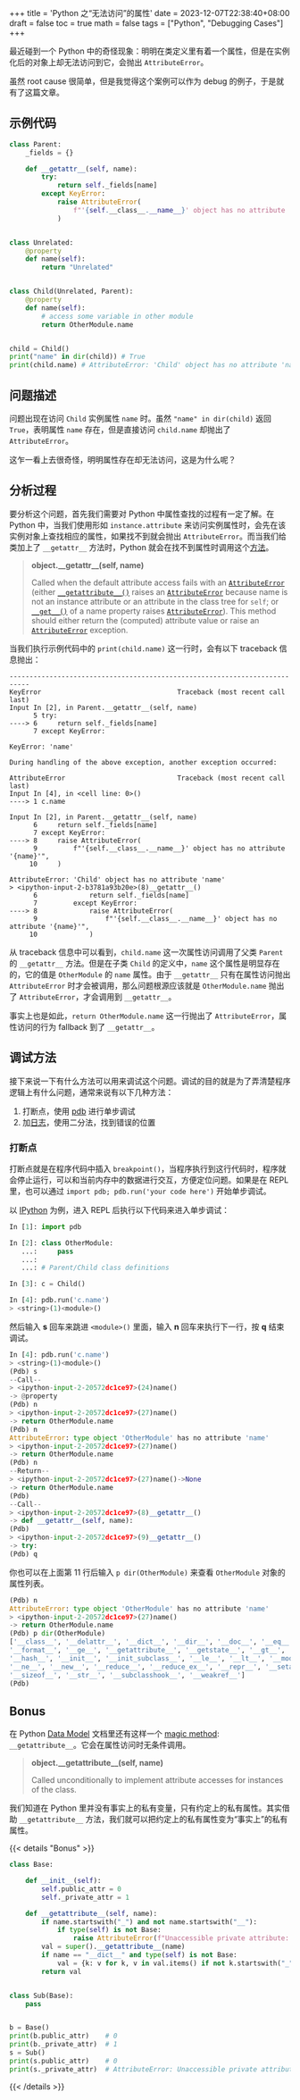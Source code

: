 +++
title = 'Python 之“无法访问”的属性'
date = 2023-12-07T22:38:40+08:00
draft = false
toc = true
math = false
tags = ["Python", "Debugging Cases"]
+++

最近碰到一个 Python 中的奇怪现象：明明在类定义里有着一个属性，但是在实例化后的对象上却无法访问到它，会抛出 `AttributeError`。

虽然 root cause 很简单，但是我觉得这个案例可以作为 debug 的例子，于是就有了这篇文章。

<!--more-->

## 示例代码

```python
class Parent:
    _fields = {}

    def __getattr__(self, name):
        try:
            return self._fields[name]
        except KeyError:
            raise AttributeError(
                f"'{self.__class__.__name__}' object has no attribute '{name}'",
            )


class Unrelated:
    @property
    def name(self):
        return "Unrelated"


class Child(Unrelated, Parent):
    @property
    def name(self):
        # access some variable in other module
        return OtherModule.name


child = Child()
print("name" in dir(child)) # True
print(child.name) # AttributeError: 'Child' object has no attribute 'name'
```

## 问题描述

问题出现在访问 `Child` 实例属性 `name` 时。虽然 `"name" in dir(child)` 返回 `True`，表明属性 `name` 存在，但是直接访问 `child.name` 却抛出了 `AttributeError`。

这乍一看上去很奇怪，明明属性存在却无法访问，这是为什么呢？

## 分析过程

要分析这个问题，首先我们需要对 Python 中属性查找的过程有一定了解。在 Python 中，当我们使用形如 `instance.attribute` 来访问实例属性时，会先在该实例对象上查找相应的属性，如果找不到就会抛出 `AttributeError`。而当我们给类加上了 `__getattr__` 方法时，Python 就会在找不到属性时调用这个[方法](https://docs.python.org/3/reference/datamodel.html#object.__getattr__)。

> **object.\_\_getattr\_\_(self, name)**
>
> Called when the default attribute access fails with an [`AttributeError`](https://docs.python.org/3/library/exceptions.html#AttributeError) (either [`__getattribute__()`](https://docs.python.org/3/reference/datamodel.html#object.__getattribute__) raises an [`AttributeError`](https://docs.python.org/3/library/exceptions.html#AttributeError) because name is not an instance attribute or an attribute in the class tree for `self`; or [`__get__()`](https://docs.python.org/3/reference/datamodel.html#object.__get__) of a name property raises [`AttributeError`](https://docs.python.org/3/library/exceptions.html#AttributeError)). This method should either return the (computed) attribute value or raise an [`AttributeError`](https://docs.python.org/3/library/exceptions.html#AttributeError) exception.

当我们执行示例代码中的 `print(child.name)` 这一行时，会有以下 traceback 信息抛出：

```text
---------------------------------------------------------------------------
KeyError                                  Traceback (most recent call last)
Input In [2], in Parent.__getattr__(self, name)
      5 try:
----> 6     return self._fields[name]
      7 except KeyError:

KeyError: 'name'

During handling of the above exception, another exception occurred:

AttributeError                            Traceback (most recent call last)
Input In [4], in <cell line: 0>()
----> 1 c.name

Input In [2], in Parent.__getattr__(self, name)
      6     return self._fields[name]
      7 except KeyError:
----> 8     raise AttributeError(
      9         f"'{self.__class__.__name__}' object has no attribute '{name}'",
     10     )

AttributeError: 'Child' object has no attribute 'name'
> <ipython-input-2-b3781a93b20e>(8)__getattr__()
      6             return self._fields[name]
      7         except KeyError:
----> 8             raise AttributeError(
      9                 f"'{self.__class__.__name__}' object has no attribute '{name}'",
     10             )
```

从 traceback 信息中可以看到，`child.name` 这一次属性访问调用了父类 `Parent` 的 `__getattr__` 方法。但是在子类 `Child` 的定义中，`name` 这个属性是明显存在的，它的值是 `OtherModule` 的 `name` 属性。由于 `__getattr__` 只有在属性访问抛出 `AttributeError` 时才会被调用，那么问题根源应该就是 `OtherModule.name` 抛出了 `AttributeError`，才会调用到 `__getattr__`。

事实上也是如此，`return OtherModule.name` 这一行抛出了 `AttributeError`，属性访问的行为 fallback 到了 `__getattr__`。

## 调试方法

接下来说一下有什么方法可以用来调试这个问题。调试的目的就是为了弄清楚程序逻辑上有什么问题，通常来说有以下几种方法：

1. 打断点，使用 [pdb](https://docs.python.org/3/library/pdb.html) 进行单步调试
2. 加[日志](https://docs.python.org/3/howto/logging.html)，使用二分法，找到错误的位置

### 打断点

打断点就是在程序代码中插入 `breakpoint()`，当程序执行到这行代码时，程序就会停止运行，可以和当前内存中的数据进行交互，方便定位问题。如果是在 REPL 里，也可以通过 `import pdb; pdb.run('your code here')` 开始单步调试。

以 [IPython](https://ipython.org/) 为例，进入 REPL 后执行以下代码来进入单步调试：

```python {hl_lines=[11]}
In [1]: import pdb

In [2]: class OtherModule:
   ...:     pass
   ...:
   ...: # Parent/Child class definitions

In [3]: c = Child()

In [4]: pdb.run('c.name')
> <string>(1)<module>()
```

然后输入 **s** 回车来跳进 `<module>()` 里面，输入 **n** 回车来执行下一行，按 **q** 结束调试。

```python {hl_lines=[3,11,21]}
In [4]: pdb.run('c.name')
> <string>(1)<module>()
(Pdb) s
--Call--
> <ipython-input-2-20572dc1ce97>(24)name()
-> @property
(Pdb) n
> <ipython-input-2-20572dc1ce97>(27)name()
-> return OtherModule.name
(Pdb) n
AttributeError: type object 'OtherModule' has no attribute 'name'
> <ipython-input-2-20572dc1ce97>(27)name()
-> return OtherModule.name
(Pdb) n
--Return--
> <ipython-input-2-20572dc1ce97>(27)name()->None
-> return OtherModule.name
(Pdb)
--Call--
> <ipython-input-2-20572dc1ce97>(8)__getattr__()
-> def __getattr__(self, name):
(Pdb)
> <ipython-input-2-20572dc1ce97>(9)__getattr__()
-> try:
(Pdb) q
```

你也可以在上面第 11 行后输入 `p dir(OtherModule)` 来查看 `OtherModule` 对象的属性列表。

```python
(Pdb) n
AttributeError: type object 'OtherModule' has no attribute 'name'
> <ipython-input-2-20572dc1ce97>(27)name()
-> return OtherModule.name
(Pdb) p dir(OtherModule)
['__class__', '__delattr__', '__dict__', '__dir__', '__doc__', '__eq__',
'__format__', '__ge__', '__getattribute__', '__getstate__', '__gt__',
'__hash__', '__init__', '__init_subclass__', '__le__', '__lt__', '__module__',
'__ne__', '__new__', '__reduce__', '__reduce_ex__', '__repr__', '__setattr__',
'__sizeof__', '__str__', '__subclasshook__', '__weakref__']
(Pdb)
```

## Bonus

在 Python [Data Model](https://docs.python.org/3/reference/datamodel.html) 文档里还有这样一个 [magic method](https://docs.python.org/3/reference/datamodel.html#object.__getattribute__): `__getattribute__`。它会在属性访问时无条件调用。

> **object.\_\_getattribute\_\_(self, name)**
>
> Called unconditionally to implement attribute accesses for instances of the class.

我们知道在 Python 里并没有事实上的私有变量，只有约定上的私有属性。其实借助 `__getattribute__` 方法，我们就可以把约定上的私有属性变为“事实上”的私有属性。

{{< details "Bonus" >}}

```python
class Base:

    def __init__(self):
        self.public_attr = 0
        self._private_attr = 1

    def __getattribute__(self, name):
        if name.startswith("_") and not name.startswith("__"):
            if type(self) is not Base:
                raise AttributeError(f"Unaccessible private attribute: {name}")
        val = super().__getattribute__(name)
        if name == "__dict__" and type(self) is not Base:
            val = {k: v for k, v in val.items() if not k.startswith("_")}
        return val


class Sub(Base):
    pass


b = Base()
print(b.public_attr)    # 0
print(b._private_attr)  # 1
s = Sub()
print(s.public_attr)    # 0
print(s._private_attr)  # AttributeError: Unaccessible private attribute: _private_attr
```

{{< /details >}}
